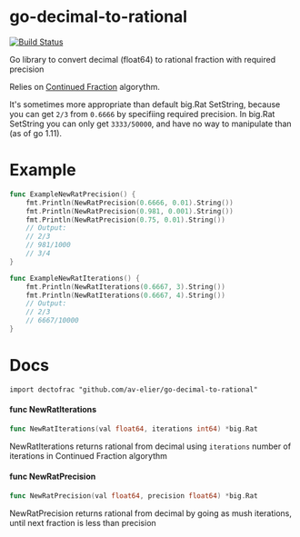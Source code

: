 # go-decimal-to-rational

[![Build Status](https://travis-ci.org/av-elier/go-decimal-to-rational.svg?branch=master)](https://travis-ci.org/av-elier/go-decimal-to-rational)

Go library to convert decimal (float64) to rational fraction with required precision

Relies on [Continued Fraction](http://mathworld.wolfram.com/ContinuedFraction.html) algorythm.

It's sometimes more appropriate than default big.Rat SetString, because
you can get `2/3` from `0.6666` by specifiing required precision. In big.Rat SetString
you can only get `3333/50000`, and have no way to manipulate than (as of go 1.11).

# Example
```go
func ExampleNewRatPrecision() {
	fmt.Println(NewRatPrecision(0.6666, 0.01).String())
	fmt.Println(NewRatPrecision(0.981, 0.001).String())
	fmt.Println(NewRatPrecision(0.75, 0.01).String())
	// Output:
	// 2/3
	// 981/1000
	// 3/4
}
```
```go
func ExampleNewRatIterations() {
	fmt.Println(NewRatIterations(0.6667, 3).String())
	fmt.Println(NewRatIterations(0.6667, 4).String())
	// Output:
	// 2/3
	// 6667/10000
}
```

# Docs
```
import dectofrac "github.com/av-elier/go-decimal-to-rational"
```

#### func NewRatIterations

```go
func NewRatIterations(val float64, iterations int64) *big.Rat
```
NewRatIterations returns rational from decimal using `iterations` number of
iterations in Continued Fraction algorythm

#### func NewRatPrecision

```go
func NewRatPrecision(val float64, precision float64) *big.Rat
```
NewRatPrecision returns rational from decimal by going as mush iterations, until
next fraction is less than precision

